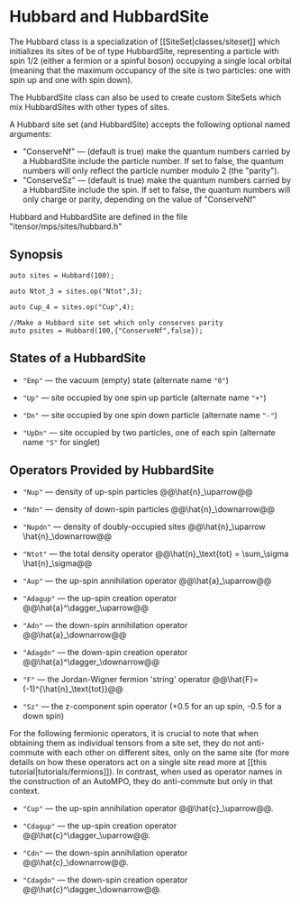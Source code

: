 # Hubbard and HubbardSite

The Hubbard class is a specialization of [[SiteSet|classes/siteset]] which initializes
its sites of be of type HubbardSite, representing a particle with spin 1/2 (either
a fermion or a spinful boson) occupying a 
single local orbital (meaning that the maximum occupancy of the site is two particles:
one with spin up and one with spin down).

The HubbardSite class can also be used to create custom SiteSets which mix HubbardSites
with other types of sites.

A Hubbard site set (and HubbardSite) accepts the following optional named arguments: 
- "ConserveNf" &mdash; (default is true) make the quantum numbers carried by a HubbardSite include
  the particle number. If set to false, the quantum numbers will only reflect the particle 
  number modulo 2 (the "parity").
- "ConserveSz" &mdash; (default is true) make the quantum numbers carried by a HubbardSite include
  the spin. If set to false, the quantum numbers will only charge or parity, depending on 
  the value of "ConserveNf"

Hubbard and HubbardSite are defined in the file "itensor/mps/sites/hubbard.h"

## Synopsis

    auto sites = Hubbard(100);

    auto Ntot_3 = sites.op("Ntot",3);

    auto Cup_4 = sites.op("Cup",4);

    //Make a Hubbard site set which only conserves parity
    auto psites = Hubbard(100,{"ConserveNf",false});

## States of a HubbardSite

* `"Emp"` &mdash; the vacuum (empty) state (alternate name `"0"`)

* `"Up"` &mdash; site occupied by one spin up particle (alternate name `"+"`)

* `"Dn"` &mdash; site occupied by one spin down particle (alternate name `"-"`)

* `"UpDn"` &mdash; site occupied by two particles, one of each spin (alternate name `"S"` for singlet)

## Operators Provided by HubbardSite

* `"Nup"` &mdash; density of up-spin particles @@\hat{n}\_\uparrow@@

* `"Ndn"` &mdash; density of down-spin particles @@\hat{n}\_\downarrow@@

* `"Nupdn"` &mdash; density of doubly-occupied sites @@\hat{n}\_\uparrow \hat{n}\_\downarrow@@

* `"Ntot"` &mdash; the total density operator @@\hat{n}\_\text{tot} = \sum\_\sigma \hat{n}\_\sigma@@

* `"Aup"` &mdash; the up-spin annihilation operator @@\hat{a}\_\uparrow@@

* `"Adagup"` &mdash; the up-spin creation operator @@\hat{a}^\dagger\_\uparrow@@

* `"Adn"` &mdash; the down-spin annihilation operator @@\hat{a}\_\downarrow@@

* `"Adagdn"` &mdash; the down-spin creation operator @@\hat{a}^\dagger\_\downarrow@@

* `"F"` &mdash; the Jordan-Wigner fermion 'string' operator @@\hat{F}=(-1)^{\hat{n}\_\text{tot}}@@

* `"Sz"` &mdash; the z-component spin operator (+0.5 for an up spin, -0.5 for a down spin)

For the following fermionic operators, it is crucial to note that when obtaining them as individual
tensors from a site set, they do not anti-commute with each other on different sites, only on 
the same site (for more details on how these operators act on a single site read more at
[[this tutorial|tutorials/fermions]]). In contrast, when used as operator names in the
construction of an AutoMPO, they do anti-commute but only in that context.

* `"Cup"` &mdash; the up-spin annihilation operator @@\hat{c}\_\uparrow@@. 

* `"Cdagup"` &mdash; the up-spin creation operator @@\hat{c}^\dagger\_\uparrow@@.

* `"Cdn"` &mdash; the down-spin annihilation operator @@\hat{c}\_\downarrow@@. 

* `"Cdagdn"` &mdash; the down-spin creation operator @@\hat{c}^\dagger\_\downarrow@@.


